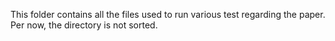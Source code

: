 This folder contains all the files used to run various test regarding the paper.
Per now, the directory is not sorted.
